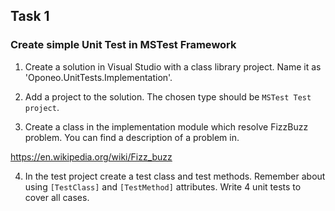 ## Task 1

### Create simple Unit Test in MSTest Framework

1. Create a solution in Visual Studio with a class library project. Name it as 'Oponeo.UnitTests.Implementation'. 

2. Add a project to the solution. The chosen type should be ```MSTest Test project```.

3. Create a class in the implementation module which resolve FizzBuzz problem. You can find a description of a problem in.

https://en.wikipedia.org/wiki/Fizz_buzz

4. In the test project create a test class and test methods. Remember about using `[TestClass]` and `[TestMethod]` attributes. Write 4 unit tests to cover all cases.
